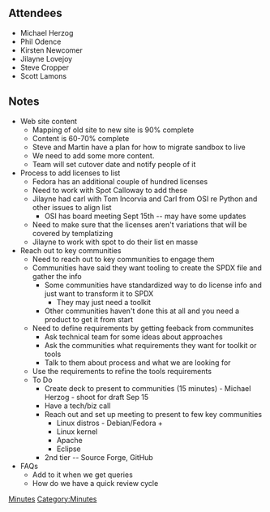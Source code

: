 ## Attendees

  - Michael Herzog
  - Phil Odence
  - Kirsten Newcomer
  - Jilayne Lovejoy
  - Steve Cropper
  - Scott Lamons

## Notes

  - Web site content
      - Mapping of old site to new site is 90% complete
      - Content is 60-70% complete
      - Steve and Martin have a plan for how to migrate sandbox to live
      - We need to add some more content.
      - Team will set cutover date and notify people of it
  - Process to add licenses to list
      - Fedora has an additional couple of hundred licenses
      - Need to work with Spot Calloway to add these
      - Jilayne had carl with Tom Incorvia and Carl from OSI re Python
        and other issues to align list
          - OSI has board meeting Sept 15th -- may have some updates
      - Need to make sure that the licenses aren't variations that will
        be covered by templatizing
      - Jilayne to work with spot to do their list en masse
  - Reach out to key communities
      - Need to reach out to key communities to engage them
      - Communities have said they want tooling to create the SPDX file
        and gather the info
          - Some communities have standardized way to do license info
            and just want to transform it to SPDX
              - They may just need a toolkit
          - Other communities haven't done this at all and you need a
            product to get it from start
      - Need to define requirements by getting feeback from communites
          - Ask technical team for some ideas about approaches
          - Ask the communities what requirements they want for toolkit
            or tools
          - Talk to them about process and what we are looking for
      - Use the requirements to refine the tools requirements
      - To Do
          - Create deck to present to communities (15 minutes) - Michael
            Herzog - shoot for draft Sep 15
          - Have a tech/biz call
          - Reach out and set up meeting to present to few key
            communities
              - Linux distros - Debian/Fedora +
              - Linux kernel
              - Apache
              - Eclipse
          - 2nd tier -- Source Forge, GitHub
  - FAQs
      - Add to it when we get queries
      - How do we have a quick review cycle

[Minutes](Category:Business "wikilink")
[Category:Minutes](Category:Minutes "wikilink")
